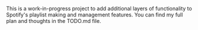 This is a work-in-progress project to add additional layers of functionality to Spotify's playlist making and management features. 
You can find my full plan and thoughts in the TODO.md file.
